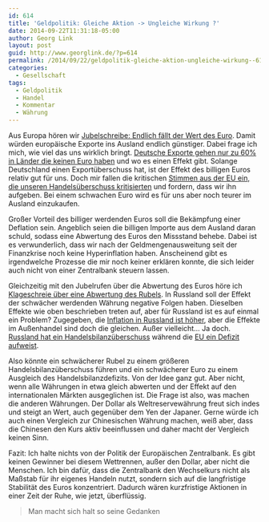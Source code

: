 ```yaml
---
id: 614
title: 'Geldpolitik: Gleiche Aktion -> Ungleiche Wirkung ?'
date: 2014-09-22T11:31:18-05:00
author: Georg Link
layout: post
guid: http://www.georglink.de/?p=614
permalink: /2014/09/22/geldpolitik-gleiche-aktion-ungleiche-wirkung--614
categories:
  - Gesellschaft
tags:
  - Geldpolitik
  - Handel
  - Kommentar
  - Währung
---
```

Aus Europa hören wir <a href="http://www.welt.de/finanzen/article132404189/Die-unheimliche-EZB-Allianz-mit-den-Hedgefonds.html" target="_blank">Jubelschreibe: Endlich fällt der Wert des Euro</a>. Damit würden europäische Exporte ins Ausland endlich günstiger. Dabei frage ich mich, wie viel das uns wirklich bringt. <a href="http://de.statista.com/statistik/daten/studie/77151/umfrage/deutsche-exporte-und-importe-nach-laendergruppen/" target="_blank">Deutsche Exporte gehen nur zu 60% in Länder die keinen Euro haben</a> und wo es einen Effekt gibt. Solange Deutschland einen Exportüberschuss hat, ist der Effekt des billigen Euros relativ gut für uns. Doch mir fallen die kritischen <a href="http://www.spiegel.de/wirtschaft/soziales/kritik-an-exportstaerke-eu-kommissar-nimmt-deutschland-ins-visier-a-931892.html" target="_blank">Stimmen aus der EU ein, die unseren Handelsüberschuss kritisierten</a> und fordern, dass wir ihn aufgeben. Bei einem schwachen Euro wird es für uns aber noch teurer im Ausland einzukaufen.

Großer Vorteil des billiger werdenden Euros soll die Bekämpfung einer Deflation sein. Angeblich seien die billigen Importe aus dem Ausland daran schuld, sodass eine Abwertung des Euros den Missstand behebe. Dabei ist es verwunderlich, dass wir nach der Geldmengenausweitung seit der Finanzkrise noch keine Hyperinflation haben. Anscheinend gibt es irgendwelche Prozesse die mir noch keiner erklären konnte, die sich leider auch nicht von einer Zentralbank steuern lassen.

Gleichzeitig mit den Jubelrufen über die Abwertung des Euros höre ich <a href="http://www.welt.de/finanzen/geldanlage/article132323833/Russland-steuert-auf-eine-gigantische-Finanzkrise-zu.html" target="_blank">Klageschreie über eine Abwertung des Rubels</a>. In Russland soll der Effekt der schwächer werdenden Währung negative Folgen haben. Dieselben Effekte wie oben beschrieben treten auf, aber für Russland ist es auf einmal ein Problem? Zugegeben, die <a href="http://de.statista.com/statistik/daten/studie/171867/umfrage/inflationsrate-in-russland/" target="_blank">Inflation in Russland ist höher</a>, aber die Effekte im Außenhandel sind doch die gleichen. Außer vielleicht… Ja doch. <a href="http://de.statista.com/statistik/daten/studie/15645/umfrage/handelsbilanz-von-russland/" target="_blank">Russland hat ein Handelsbilanzüberschuss</a> während die <a href="http://www.finanzen.net/konjunktur/eu-handelsbilanzdefizit" target="_blank">EU ein Defizit aufweist</a>.

Also könnte ein schwächerer Rubel zu einem größeren Handelsbilanzüberschuss führen und ein schwächerer Euro zu einem Ausgleich des Handelsbilanzdefizits. Von der Idee ganz gut. Aber nicht, wenn alle Währungen in etwa gleich abwerten und der Effekt auf den internationalen Märkten ausgeglichen ist. Die Frage ist also, was machen die anderen Währungen. Der Dollar als Weltreservewährung freut sich indes und steigt an Wert, auch gegenüber dem Yen der Japaner. Gerne würde ich auch einen Vergleich zur Chinesischen Währung machen, weiß aber, dass die Chinesen den Kurs aktiv beeinflussen und daher macht der Vergleich keinen Sinn.

Fazit: Ich halte nichts von der Politik der Europäischen Zentralbank. Es gibt keinen Gewinner bei diesem Wettrennen, außer den Dollar, aber nicht die Menschen. Ich bin dafür, dass die Zentralbank den Wechselkurs nicht als Maßstab für ihr eigenes Handeln nutzt, sondern sich auf die langfristige Stabilität des Euros konzentriert. Dadurch wären kurzfristige Aktionen in einer Zeit der Ruhe, wie jetzt, überflüssig.

> Man macht sich halt so seine Gedanken